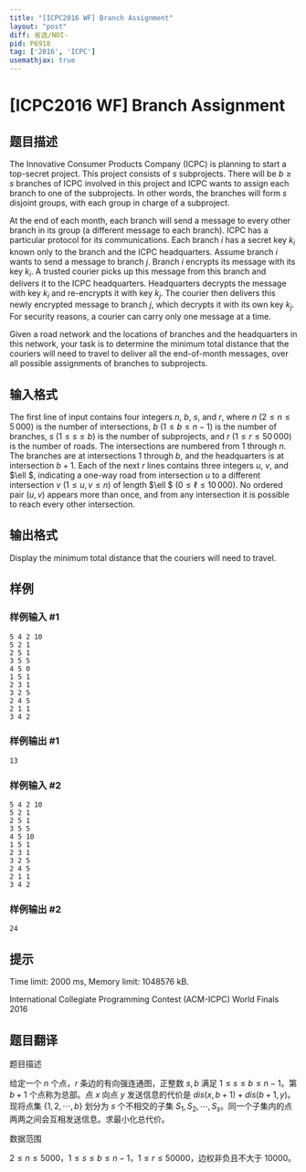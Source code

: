 ```yaml
---
title: "[ICPC2016 WF] Branch Assignment"
layout: "post"
diff: 省选/NOI-
pid: P6918
tag: ['2016', 'ICPC']
usemathjax: true
---
```


# [ICPC2016 WF] Branch Assignment
## 题目描述

The Innovative Consumer Products Company (ICPC) is planning to start a top-secret project. This project consists of $s$ subprojects. There will be $b \ge s$ branches of ICPC involved in this project and ICPC wants to assign each branch to one of the subprojects. In other words, the branches will form $s$ disjoint groups, with each group in charge of a subproject.

At the end of each month, each branch will send a message to every other branch in its group (a different message to each branch). ICPC has a particular protocol for its communications. Each branch $i$ has a secret key $k_ i$ known only to the branch and the ICPC headquarters. Assume branch $i$ wants to send a message to branch $j$. Branch $i$ encrypts its message with its key $k_ i$. A trusted courier picks up this message from this branch and delivers it to the ICPC headquarters. Headquarters decrypts the message with key $k_ i$ and re-encrypts it with key $k_ j$. The courier then delivers this newly encrypted message to branch $j$, which decrypts it with its own key $k_ j$. For security reasons, a courier can carry only one message at a time.

Given a road network and the locations of branches and the headquarters in this network, your task is to determine the minimum total distance that the couriers will need to travel to deliver all the end-of-month messages, over all possible assignments of branches to subprojects.
## 输入格式

The first line of input contains four integers $n$, $b$, $s$, and $r$, where $n$ ($2 \le n \le 5\, 000$) is the number of intersections, $b$ ($1 \le b \le n-1$) is the number of branches, $s$ ($1 \le s \le b$) is the number of subprojects, and $r$ ($1 \le r \le 50\, 000$) is the number of roads. The intersections are numbered from $1$ through $n$. The branches are at intersections $1$ through $b$, and the headquarters is at intersection $b + 1$. Each of the next $r$ lines contains three integers $u$, $v$, and $\ell $, indicating a one-way road from intersection $u$ to a different intersection $v$ ($1 \leq u,v \leq n$) of length $\ell $ ($0 \leq \ell \leq 10\, 000$). No ordered pair $(u,v)$ appears more than once, and from any intersection it is possible to reach every other intersection.
## 输出格式

Display the minimum total distance that the couriers will need to travel.
## 样例

### 样例输入 #1
```
5 4 2 10
5 2 1
2 5 1
3 5 5
4 5 0
1 5 1
2 3 1
3 2 5
2 4 5
2 1 1
3 4 2

```
### 样例输出 #1
```
13

```
### 样例输入 #2
```
5 4 2 10
5 2 1
2 5 1
3 5 5
4 5 10
1 5 1
2 3 1
3 2 5
2 4 5
2 1 1
3 4 2

```
### 样例输出 #2
```
24

```
## 提示

Time limit: 2000 ms, Memory limit: 1048576 kB. 

 International Collegiate Programming Contest (ACM-ICPC) World Finals 2016
## 题目翻译

题目描述

给定一个 $n$ 个点，$r$ 条边的有向强连通图，正整数 $s,b$ 满足 $1\le s\le b \le n-1$。第 $b+1$ 个点称为总部。点 $x$ 向点 $y$ 发送信息的代价是 $dis(x,b+1)+dis(b+1,y)$。  
现将点集 $\{1,2,\cdots,b\}$ 划分为 $s$ 个不相交的子集 $S_1,S_2,\cdots,S_s$。同一个子集内的点两两之间会互相发送信息。求最小化总代价。

数据范围

$2\le n \le 5000$，$1\le s\le b\le n-1$，$1\le r\le 50000$，边权非负且不大于 $10000$。
